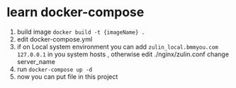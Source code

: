 # learn docker-compose
1. build image 
```docker build -t {imageName} .```
2. edit docker-compose.yml
3. if on Local system environment you can add 
```zulin_local.bmmyou.com 127.0.0.1```
in you system hosts , otherwise edit ./nginx/zulin.conf change server_name 
4. run 
```docker-compose up -d```
5. now you can put file in this project 

